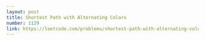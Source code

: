 ```yaml
---
layout: post
title: Shortest Path with Alternating Colors
number: 1129
link: https://leetcode.com/problems/shortest-path-with-alternating-colors
---
```

